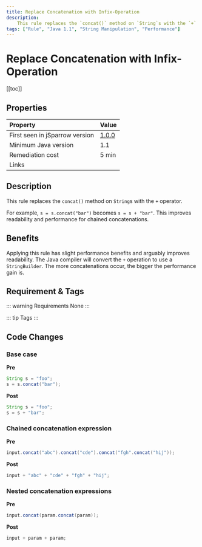 ```yaml
---
title: Replace Concatenation with Infix-Operation
description:
    This rule replaces the `concat()` method on `String`s with the `+` operator.
tags: ["Rule", "Java 1.1", "String Manipulation", "Performance"]
---
```


# Replace Concatenation with Infix-Operation

[[toc]]

## Properties

| Property                        | Value |
|:------------------------------- |:----- |
| First seen in jSparrow version  | [1.0.0](/eclipse/release-notes.html#_1-0-0) |
| Minimum Java version            | 1.1   |
| Remediation cost                | 5 min |
| Links                           |       |

## Description

This rule replaces the `concat()` method on `String`s with the `+` operator.

For example, `s = s.concat("bar")` becomes `s = s + "bar"`. This improves readability and performance for
 chained concatenations.

## Benefits

Applying this rule has slight performance benefits and arguably improves readability.
The Java compiler will convert the `+` operation to use a `StringBuilder`.
The more concatenations occur, the bigger the performance gain is.

## Requirement & Tags

::: warning Requirements
None
:::

::: tip Tags
<TagLinks />
:::

## Code Changes

### Base case
__Pre__
```java
String s = "foo";
s = s.concat("bar");
```

__Post__
```java
String s = "foo";
s = s + "bar";
```

### Chained concatenation expression
__Pre__
```java
input.concat("abc").concat("cde").concat("fgh".concat("hij"));
```

__Post__
```java
input + "abc" + "cde" + "fgh" + "hij";
```

### Nested concatenation expressions

__Pre__
```java
input.concat(param.concat(param));
```

__Post__
```java
input + param + param;
```
